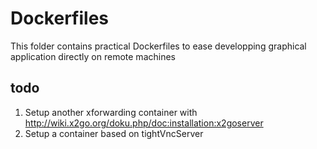 # Dockerfiles

This folder contains practical Dockerfiles to ease
developping graphical application directly
on remote machines

## todo

 1. Setup another xforwarding container with http://wiki.x2go.org/doku.php/doc:installation:x2goserver
 2. Setup a container based on tightVncServer



